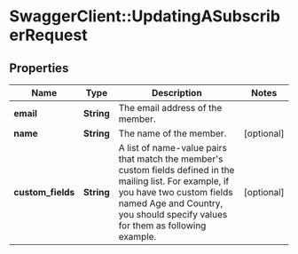 # SwaggerClient::UpdatingASubscriberRequest

## Properties
Name | Type | Description | Notes
------------ | ------------- | ------------- | -------------
**email** | **String** | The email address of the member. | 
**name** | **String** | The name of the member. | [optional] 
**custom_fields** | **String** | A list of name-value pairs that match the member&#39;s custom fields defined in the mailing list. For example, if you have two custom fields named Age and Country, you should specify values for them as following example. | [optional] 



